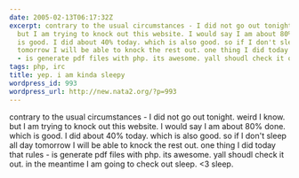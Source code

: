 ```yaml
---
date: 2005-02-13T06:17:32Z
excerpt: contrary to the usual circumstances - I did not go out tonight. weird I know.
  but I am trying to knock out this website. I would say I am about 80% done. which
  is good. I did about 40% today. which is also good. so if I don't sleep all day
  tomorrow I will be able to knock the rest out. one thing I did today that rules
  - is generate pdf files with php. its awesome. yall shoudl check it out. in th...
tags: php, irc
title: yep. i am kinda sleepy
wordpress_id: 993
wordpress_url: http://new.nata2.org/?p=993
---
```


contrary to the usual circumstances - I did not go out tonight. weird I know. but I am trying to knock out this website. I would say I am about 80% done. which is good. I did about 40% today. which is also good. so if I don't sleep all day tomorrow I will be able to knock the rest out. one thing I did today that rules - is generate pdf files with php. its awesome. yall shoudl check it out. in the meantime I am going to check out sleep. <3 sleep. 
